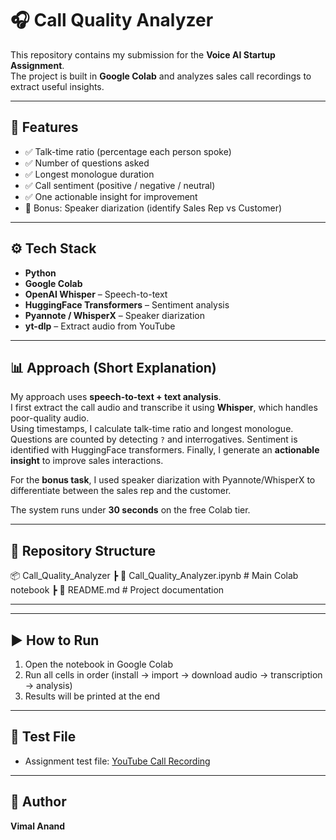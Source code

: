 # 🎧 Call Quality Analyzer

This repository contains my submission for the **Voice AI Startup Assignment**.  
The project is built in **Google Colab** and analyzes sales call recordings to extract useful insights.

---

## 🚀 Features
- ✅ Talk-time ratio (percentage each person spoke)  
- ✅ Number of questions asked  
- ✅ Longest monologue duration  
- ✅ Call sentiment (positive / negative / neutral)  
- ✅ One actionable insight for improvement  
- 🎯 Bonus: Speaker diarization (identify Sales Rep vs Customer)

---

## ⚙️ Tech Stack
- **Python**
- **Google Colab**
- **OpenAI Whisper** – Speech-to-text  
- **HuggingFace Transformers** – Sentiment analysis  
- **Pyannote / WhisperX** – Speaker diarization  
- **yt-dlp** – Extract audio from YouTube  

---

## 📊 Approach (Short Explanation)
My approach uses **speech-to-text + text analysis**.  
I first extract the call audio and transcribe it using **Whisper**, which handles poor-quality audio.  
Using timestamps, I calculate talk-time ratio and longest monologue. Questions are counted by detecting `?` and interrogatives. Sentiment is identified with HuggingFace transformers. Finally, I generate an **actionable insight** to improve sales interactions.  

For the **bonus task**, I used speaker diarization with Pyannote/WhisperX to differentiate between the sales rep and the customer.  

The system runs under **30 seconds** on the free Colab tier.  

---
## 📂 Repository Structure
📦 Call_Quality_Analyzer
┣ 📜 Call_Quality_Analyzer.ipynb # Main Colab notebook
┣ 📜 README.md # Project documentation

---

---

## ▶️ How to Run
1. Open the notebook in Google Colab  
2. Run all cells in order (install → import → download audio → transcription → analysis)  
3. Results will be printed at the end  

---

## 📌 Test File
- Assignment test file: [YouTube Call Recording](https://www.youtube.com/watch?v=4ostqJD3Psc)

---

## 👤 Author
**Vimal Anand** 

